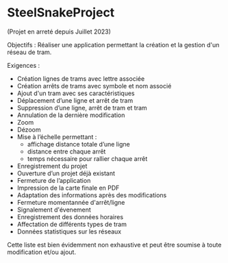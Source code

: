 # SteelSnakeProject

(Projet en arreté depuis Juillet 2023)

Objectifs : Réaliser une application permettant la création et la gestion d'un réseau de tram. 

Exigences : 
  -	Création lignes de trams avec lettre associée
  -	Création arrêts de trams avec symbole et nom associé
  -	Ajout d'un tram avec ses caractéristiques
  -	Déplacement d’une ligne et arrêt de tram
  -	Suppression d’une ligne, arrêt de tram et tram
  -	Annulation de la dernière modification
  -	Zoom
  -	Dézoom
  -	Mise à l’échelle permettant : 
	  * affichage distance totale d’une ligne
 	  * distance entre chaque arrêt
	  * temps nécessaire pour rallier chaque arrêt
  -	Enregistrement du projet
  -	Ouverture d’un projet déjà existant
  -	Fermeture de l’application
  -	Impression de la carte finale en PDF
  -	Adaptation des informations après des modifications
  -	Fermeture momentannée d'arrêt/ligne
  -	Signalement d'évenement
  -	Enregistrement des données horaires
  -	Affectation de différents types de tram
  -	Données statistiques sur les réseaux 

Cette liste est bien évidemment non exhaustive et peut être soumise à toute modification et/ou ajout.

